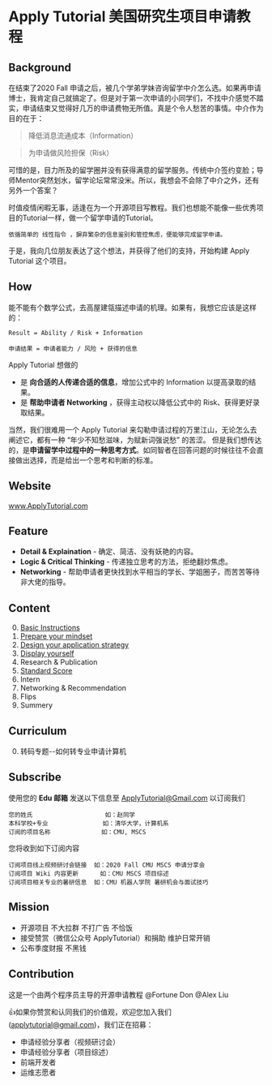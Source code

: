 # Apply Tutorial 美国研究生项目申请教程

## Background ##
在结束了2020 Fall 申请之后，被几个学弟学妹咨询留学中介怎么选。如果再申请博士，我肯定自己就搞定了。但是对于第一次申请的小同学们，不找中介感觉不踏实，申请结束又觉得好几万的申请费物无所值。真是个令人愁苦的事情。中介作为目的在于：

> 降低消息流通成本（Information）

> 为申请做风险担保（Risk）

可惜的是，目力所及的留学圈并没有获得满意的留学服务。传统中介签约变脸；导师Mentor突然划水，留学论坛常常没米。所以，我想会不会除了中介之外，还有另外一个答案？

时值疫情闲暇无事，适逢在为一个开源项目写教程。我们也想能不能像一些优秀项目的Tutorial一样，做一个留学申请的Tutorial。
```
依循简单的 线性指令 ，摒弃繁杂的信息鉴别和管控焦虑，便能够完成留学申请。
```
于是，我向几位朋友表达了这个想法，并获得了他们的支持，开始构建 Apply Tutorial 这个项目。

## How ##
能不能有个数学公式，去高屋建瓴描述申请的机理。如果有，我想它应该是这样的：


```
Result = Ability / Risk + Information

申请结果 = 申请者能力 / 风险 + 获得的信息
```

Apply Tutorial 想做的

- 是 **向合适的人传递合适的信息**，增加公式中的 Information 以提高录取的结果。
- 是 **帮助申请者 Networking** ，获得主动权以降低公式中的 Risk、获得更好录取结果。

当然，我们很难用一个 Apply Tutorial 来勾勒申请过程的万里江山，无论怎么去阐述它，都有一种 “年少不知愁滋味，为赋新词强说愁” 的苦涩。
但是我们想传达的，是**申请留学中过程中的一种思考方式**。如同智者在回答问题的时候往往不会直接做出选择，而是给出一个思考和判断的标准。


## Website ##
www.ApplyTutorial.com


## Feature ##
- **Detail & Explaination**  -  确定、简洁、没有妖艳的内容。
- **Logic & Critical Thinking**  -  传递独立思考的方法，拒绝翻炒焦虑。 
- **Networking**  -  帮助申请者更快找到水平相当的学长、学姐圈子，而苦苦等待非大佬的指导。

## Content ##
0. [Basic Instructions](https://github.com/ApplyTutorial/Basic-Instructions)
1. [Prepare your mindset](https://github.com/ApplyTutorial/Prepare-your-mindset)
2. [Design your application strategy](https://github.com/ApplyTutorial/Design-your-application-strategy)
3. [Display yourself](https://github.com/ApplyTutorial/Display-yourself)
4. Research & Publication
5. [Standard Score](https://github.com/ApplyTutorial/Standard-Score)
6. Intern
7. Networking & Recommendation
8. Flips
9. Summery

## Curriculum ##
0. 转码专题--如何转专业申请计算机

## Subscribe ##

使用您的 **Edu 邮箱** 发送以下信息至 ApplyTutorial@Gmail.com 以订阅我们
```
您的姓氏                    如：赵同学
本科学校+专业               如：清华大学，计算机系
订阅的项目名称              如：CMU, MSCS
```
您将收到如下订阅内容
```
订阅项目线上视频研讨会链接  如：2020 Fall CMU MSCS 申请分享会
订阅项目 Wiki 内容更新      如：CMU MSCS 项目综述
订阅项目相关专业的暑研信息  如：CMU 机器人学院 暑研机会与面试技巧
```

## Mission ##
- 开源项目 不大拉群 不打广告 不恰饭
- 接受赞赏（微信公众号 ApplyTutorial）和捐助 维护日常开销
- 公布季度财报 不黑钱

## Contribution ##
这是一个由两个程序员主导的开源申请教程 @Fortune Don @Alex Liu 

:thumbsup:如果你赞赏和认同我们的价值观，欢迎您加入我们(applytutorial@gmail.com)，我们正在招募：

- 申请经验分享者（视频研讨会）
- 申请经验分享者（项目综述）
- 前端开发者
- 运维志愿者



